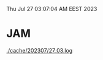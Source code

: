 Thu Jul 27 03:07:04 AM EEST 2023
# JAM
<a href='./cache/202307/27_03.log'>./cache/202307/27_03.log</a>
